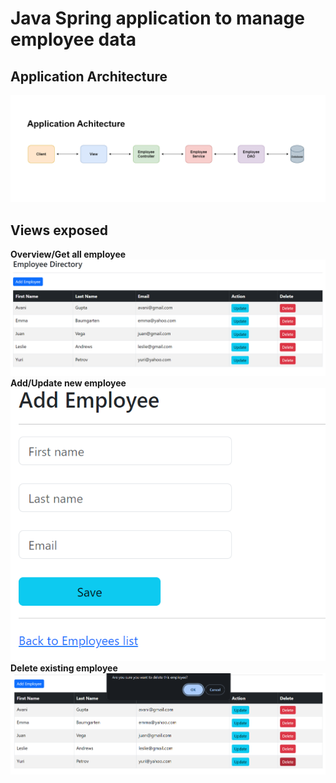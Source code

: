 # Java Spring application to manage employee data

## Application Architecture
![app_arch](images/App_Arch.png)

## Views exposed
**Overview/Get all employee**
![overview](images/Overview.png)
**Add/Update new employee**
![add_or_update](images/Add_or_Update.png)
**Delete existing employee**
![delete](images/Delete.png)
